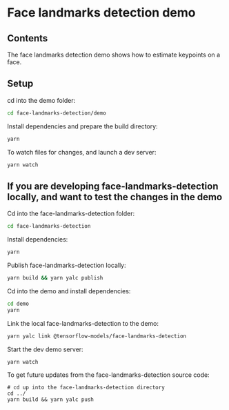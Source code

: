 # Face landmarks detection demo

## Contents

The face landmarks detection demo shows how to estimate keypoints on a face.

## Setup

cd into the demo folder:

```sh
cd face-landmarks-detection/demo
```

Install dependencies and prepare the build directory:

```sh
yarn
```

To watch files for changes, and launch a dev server:

```sh
yarn watch
```

## If you are developing face-landmarks-detection locally, and want to test the changes in the demo

Cd into the face-landmarks-detection folder:
```sh
cd face-landmarks-detection
```

Install dependencies:
```sh
yarn
```

Publish face-landmarks-detection locally:
```sh
yarn build && yarn yalc publish
```

Cd into the demo and install dependencies:

```sh
cd demo
yarn
```

Link the local face-landmarks-detection to the demo:
```sh
yarn yalc link @tensorflow-models/face-landmarks-detection
```

Start the dev demo server:
```sh
yarn watch
```

To get future updates from the face-landmarks-detection source code:
```
# cd up into the face-landmarks-detection directory
cd ../
yarn build && yarn yalc push
```
